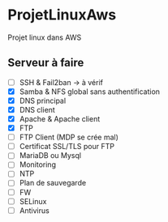 # ProjetLinuxAws

Projet linux dans AWS  

## Serveur à faire

* [ ] SSH & Fail2ban -> à vérif
* [x] Samba & NFS global sans authentification
* [x] DNS principal
* [x] DNS client
* [x] Apache & Apache client
* [x] FTP
* [ ] FTP Client (MDP se crée mal)
* [ ] Certificat SSL/TLS pour FTP
* [ ] MariaDB ou Mysql
* [ ] Monitoring
* [ ] NTP
* [ ] Plan de sauvegarde
* [ ] FW
* [ ] SELinux
* [ ] Antivirus
